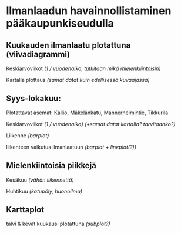 # Ilmanlaadun havainnollistaminen pääkaupunkiseudulla

## Kuukauden ilmanlaatu plotattuna (viivadiagrammi)
Keskiarvoviikot _(1 / vuodenaika, tutkitaan mikä mielenkiiintoisin)_

Kartalla plottaus _(samat datat kuin edellisessä kuvaajassa)_

## Syys-lokakuu:

Plotattavat asemat: Kallio, Mäkelänkatu, Mannerheimintie, Tikkurila

Keskiarvoviikot _(1 / vuodenaika) (+samat datat kartalla? tarvitaanko?)_

Liikenne _(barplot)_

liikenteen vaikutus ilmanlaatuun _(barplot + lineplot(?))_

## Mielenkiintoisia piikkejä
Kesäkuu _(vähän liikennettä)_

Huhtikuu _(katupöly, huonoilma)_


## Karttaplot
talvi & kevät kuukausi plotattuna _(subplot?)_
